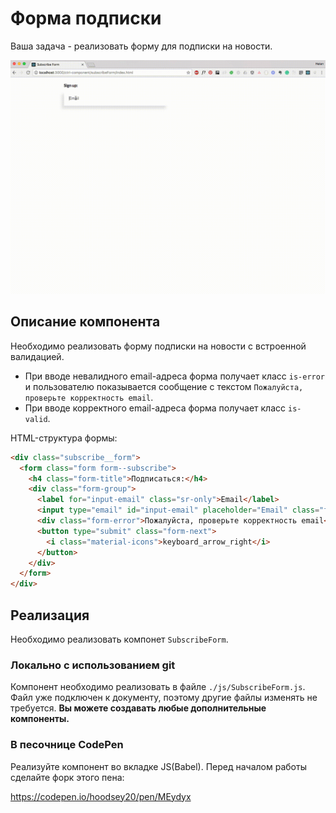 Форма подписки
===

Ваша задача - реализовать форму для подписки на новости.

![SubscribeForm](./subscribeForm.gif)

## Описание компонента

Необходимо реализовать форму подписки на новости с встроенной валидацией.

* При вводе невалидного email-адреса форма получает класс `is-error` и пользователю показывается сообщение с текстом `Пожалуйста, проверьте корректность email`.
* При вводе корректного email-адреса форма получает класс `is-valid`.

HTML-структура формы:

```html
<div class="subscribe__form">
  <form class="form form--subscribe">
    <h4 class="form-title">Подписаться:</h4>
    <div class="form-group">
      <label for="input-email" class="sr-only">Email</label>
      <input type="email" id="input-email" placeholder="Email" class="form-control"/>
      <div class="form-error">Пожалуйста, проверьте корректность email</div>
      <button type="submit" class="form-next">
        <i class="material-icons">keyboard_arrow_right</i>
      </button>
    </div>
  </form>
</div>
```

## Реализация

Необходимо реализовать компонет `SubscribeForm`.

### Локально с использованием git

Компонент необходимо реализовать в файле `./js/SubscribeForm.js`. Файл уже подключен к документу, поэтому другие файлы изменять не требуется.
**Вы можете создавать любые дополнительные компоненты.**

### В песочнице CodePen

Реализуйте компонент во вкладке JS(Babel). Перед началом работы сделайте форк этого пена:

https://codepen.io/hoodsey20/pen/MEydyx